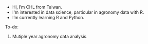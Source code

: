 - Hi, I’m CHL from Taiwan.
- I'm interested in data science, particular in agronomy data with R. 
- I’m currently learning R and Python.

To-do:
1. Mutiple year agronomy data analysis.
